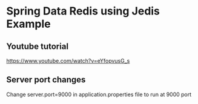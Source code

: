 # Spring Data Redis using Jedis Example

## Youtube tutorial

https://www.youtube.com/watch?v=eYfopvusG_s

## Server port changes

Change server.port=9000 in application.properties file to run at 9000 port
